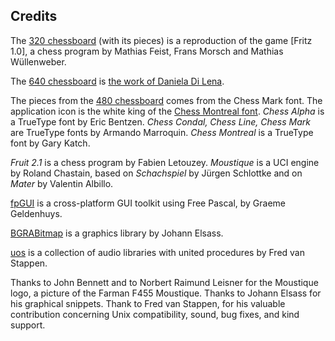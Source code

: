 
## Credits

The [320 chessboard](https://raw.githubusercontent.com/rchastain/eschecs/master/styles/0.png) (with its pieces) is a reproduction of the game [Fritz 1.0], a chess program by Mathias Feist, Frans Morsch and Mathias Wüllenweber.

The [640 chessboard](https://raw.githubusercontent.com/rchastain/eschecs/master/styles/4.png) is [the work of Daniela Di Lena](https://dilena.de/chess-artwork-pieces-and-board-art-assets).

The pieces from the [480 chessboard](https://raw.githubusercontent.com/rchastain/eschecs/master/styles/3.png) comes from the Chess Mark font. The application icon is the white king of the [Chess Montreal font](http://alcor.concordia.ca/~gpkatch/montreal_font.html). *Chess Alpha* is a TrueType font by Eric Bentzen. *Chess Condal, Chess Line, Chess Mark* are TrueType fonts by Armando Marroquin. *Chess Montreal* is a TrueType font by Gary Katch.

*Fruit 2.1* is a chess program by Fabien Letouzey. *Moustique* is a UCI engine by Roland Chastain, based on *Schachspiel* by Jürgen Schlottke and on *Mater* by Valentin Albillo.

[fpGUI](https://github.com/graemeg/fpGUI) is a cross-platform GUI toolkit using Free Pascal, by Graeme Geldenhuys.

[BGRABitmap](https://github.com/bgrabitmap/bgrabitmap) is a graphics library by Johann Elsass.

[uos](https://github.com/fredvs/uos) is a collection of audio libraries with united procedures by Fred van Stappen.

Thanks to John Bennett and to Norbert Raimund Leisner for the Moustique logo, a picture of the Farman F455 Moustique. Thanks to Johann Elsass for his graphical snippets. Thank to Fred van Stappen, for his valuable contribution concerning Unix compatibility, sound, bug fixes, and kind support.
